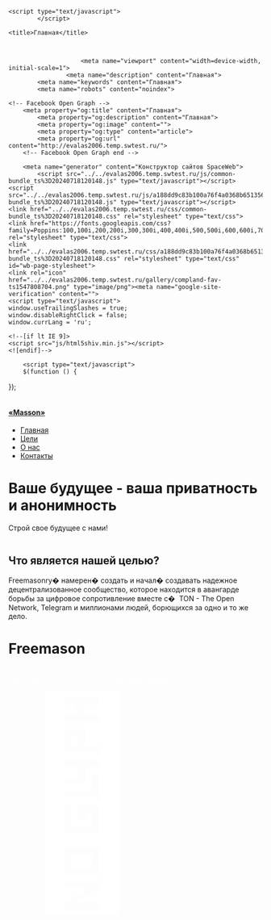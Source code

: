 <!DOCTYPE html><html lang="ru-ru"><head>
	<script type="text/javascript">
			</script>
	
	<title>Главная</title>
	
		
	
						<meta name="viewport" content="width=device-width, initial-scale=1">
					<meta name="description" content="Главная">
			<meta name="keywords" content="Главная">
			<meta name="robots" content="noindex">
	
	<!-- Facebook Open Graph -->
		<meta property="og:title" content="Главная">
			<meta property="og:description" content="Главная">
			<meta property="og:image" content="">
			<meta property="og:type" content="article">
			<meta property="og:url" content="http://evalas2006.temp.swtest.ru/">
		<!-- Facebook Open Graph end -->

		<meta name="generator" content="Конструктор сайтов SpaceWeb">
			<script src="../../evalas2006.temp.swtest.ru/js/common-bundle_ts%3D20240718120148.js" type="text/javascript"></script>
	<script src="../../evalas2006.temp.swtest.ru/js/a188dd9c83b100a76f4a0368b6513560-bundle_ts%3D20240718120148.js" type="text/javascript"></script>
	<link href="../../evalas2006.temp.swtest.ru/css/common-bundle_ts%3D20240718120148.css" rel="stylesheet" type="text/css">
	<link href="https://fonts.googleapis.com/css?family=Poppins:100,100i,200,200i,300,300i,400,400i,500,500i,600,600i,700,700i,800,800i,900,900i&amp;subset=latin" rel="stylesheet" type="text/css">
	<link href="../../evalas2006.temp.swtest.ru/css/a188dd9c83b100a76f4a0368b6513560-bundle_ts%3D20240718120148.css" rel="stylesheet" type="text/css" id="wb-page-stylesheet">
	<link rel="icon" href="../../evalas2006.temp.swtest.ru/gallery/compland-fav-ts1547808704.png" type="image/png"><meta name="google-site-verification" content="">
	<script type="text/javascript">
	window.useTrailingSlashes = true;
	window.disableRightClick = false;
	window.currLang = 'ru';
</script>
		
	<!--[if lt IE 9]>
	<script src="js/html5shiv.min.js"></script>
	<![endif]-->

		<script type="text/javascript">
		$(function () {
});    </script>
</head>


<body class="site site-lang-ru "><div id="wb_root" class="root wb-layout-vertical"><div class="wb_sbg"></div><div id="wb_header_a188dd9c83b100a76f4a0368b6513560" class="wb_element wb-sticky wb-layout-element" data-plugin="LayoutElement" data-h-align="center" data-v-align="top"><div class="wb_content wb-layout-vertical"><div id="a188dd9c6fc5027ca20fe69261c9b6b7" class="wb_element wb-layout-element" data-plugin="LayoutElement"><div class="wb_content wb-layout-horizontal"><div id="a188dd9c6fc5035d1f2944ceeab82707" class="wb_element wb-layout-element" data-plugin="LayoutElement"><div class="wb_content wb-layout-horizontal"><div id="a188dd9c6fc50403339d2bf664f38a4e" class="wb_element wb_element_picture" data-plugin="Picture" title=""><div class="wb_picture_wrap"><div class="wb-picture-wrapper"><a href="https://t.me/masonanon"><img loading="lazy" alt="" src="../../cdn-icons-png.flaticon.com/512/8597/8597025_ts%3D1721293309.png"></a></div></div></div><div id="a188dd9c6fc505f3817af56dcf813883" class="wb_element wb_text_element" data-plugin="TextArea" style=" line-height: normal;"><a name="t-me%2Fmasonanon" class="wb_anchor"></a><h4 class="wb-stl-pagetitle"><a href="">«Masson»</a></h4>
</div></div></div><div id="a18b5b52c3c900e6fac6d5e549a7258a" class="wb_element wb-layout-element" data-plugin="LayoutElement"><div class="wb_content wb-layout-vertical"><div id="a188dd9c6fc50631d1043dab3b6c788c" class="wb_element wb-menu wb-prevent-layout-click wb-menu-mobile" data-plugin="Menu"><a class="btn btn-default btn-collapser"><span class="icon-bar"></span><span class="icon-bar"></span><span class="icon-bar"></span></a><ul class="hmenu" dir="ltr"><li class="wb_this_page_menu_item"><a href="http://evalas2006.temp.swtest.ru/">Главная</a></li><li class="wb_this_page_menu_item" data-anchor="Energy"><a href="#Energy">Цели</a></li><li class="wb_this_page_menu_item" data-anchor="How it works"><a href="#How+it+works">О нас</a></li><li class="wb_this_page_menu_item" data-anchor="contacts"><a href="#contacts">Контакты</a></li></ul><div class="clearfix"></div></div></div></div></div></div></div></div><div id="wb_main_a188dd9c83b100a76f4a0368b6513560" class="wb_element wb-layout-element" data-plugin="LayoutElement"><div class="wb_content wb-layout-vertical"><div id="a188dd9c6fc5083ddb8b8462f6649e27" class="wb_element wb-layout-element" data-plugin="LayoutElement"><a name="contacts" class="wb_anchor"></a><div class="wb_content wb-layout-vertical"><div id="a188dd9c6fc50999cf6f8c95ef72c808" class="wb_element wb-layout-element" data-plugin="LayoutElement"><div class="wb_content wb-layout-horizontal"><div id="a188dd9c6fc50ada2b8c1884168d639d" class="wb_element wb-layout-element" data-plugin="LayoutElement"><div class="wb_content wb-layout-vertical"><div id="a188dd9c6fc50b8fc7548f228c6a05d9" class="wb_element wb_text_element" data-plugin="TextArea" style=" line-height: normal;"><h1 class="wb-stl-heading1">Ваше будущее - ваша приватность и анонимность</h1>
</div><div id="a188dd9c6fc50ccf8d5e740c52b579bd" class="wb_element wb_text_element" data-plugin="TextArea" style=" line-height: normal;"><p class="wb-stl-normal">Строй свое будущее с нами!</p>
</div></div></div><div id="a188dd9c6fc50d35e7e32bf03961c456" class="wb_element wb_element_picture" data-plugin="Picture" title=""><div class="wb_picture_wrap"><div class="wb-picture-wrapper"><img loading="lazy" alt="" src="../../evalas2006.temp.swtest.ru/gallery_gen/f31421d01fa996d7d68df28af0f5d4f4_900x900_fit_ts%3D1721293309.jpg"></div></div></div></div></div><div id="a188dd9c6fc51b519aaab17c18368383" class="wb_element wb-layout-element" data-plugin="LayoutElement"><a name="How+it+works" class="wb_anchor"></a><div class="wb_content wb-layout-horizontal"><div id="a188dd9c6fc51d936f9733d37d845e22" class="wb_element wb-layout-element" data-plugin="LayoutElement"><div class="wb_content wb-layout-vertical"><div id="a188dd9c6fc51e90cec8a87840d9e1e4" class="wb_element wb_text_element" data-plugin="TextArea" style=" line-height: normal;"><h2 class="wb-stl-heading2"><b>Что является нашей целью?</b></h2>
</div><div id="a188dd9c6fc51f08e319791a1eec3b2b" class="wb_element wb_text_element" data-plugin="TextArea" style=" line-height: normal;"><p class="wb-stl-normal">Freemasonry�&nbsp;намерен�&nbsp;создать и начал�&nbsp;создавать надежное децентрализованное сообщество, которое находится в авангарде борьбы за цифровое сопротивление вместе с�&nbsp; TON - The Open Network, Telegram и миллионами людей, борющихся за одно и то же дело.</p>
</div></div></div></div></div><div id="a188dd9c6fc521fe30d52c4051021010" class="wb_element wb-layout-element" data-plugin="LayoutElement"><div class="wb_content wb-layout-horizontal"><div id="a188dd9c6fc52271616b1883c70772b3" class="wb_element wb-layout-element" data-plugin="LayoutElement"><a name="Energy" class="wb_anchor"></a><div class="wb_content wb-layout-horizontal"><div id="a188dd9c6fc5235668979b81e07a8482" class="wb_element wb-layout-element" data-plugin="LayoutElement"><div class="wb_content wb-layout-vertical"><div id="a188dd9c6fc52448f902fd306172b4be" class="wb_element wb_text_element" data-plugin="TextArea" style=" line-height: normal;"><h1 class="wb-stl-heading1">Freemason</h1>
</div><div id="a188dd9c6fc525660522db064fed2d0f" class="wb_element wb_text_element" data-plugin="TextArea" style=" line-height: normal;"><p class="wb-stl-normal"><span style="color:rgba(255,255,255,1);">Бла бла бла, мы такие то крутые спасибо что участвуете в нашем деле круто спс, мы лучшее соо в тг ура ура спасибо</span></p>
</div></div></div><div id="a188dd9c6fc526d2029eb427f60a821c" class="wb_element wb-layout-element" data-plugin="LayoutElement"><div class="wb_content wb-layout-horizontal"><div id="a188dd9c6fc527d01852c90d675f525a" class="wb_element wb-layout-element" data-plugin="LayoutElement"><div class="wb_content wb-layout-vertical"><div id="a188dd9c6fc528564826211a3d951b98" class="wb_element wb-layout-element" data-plugin="LayoutElement"><div class="wb_content wb-layout-horizontal"><div id="a188dd9c6fc529bf5b9954e8ffe38d94" class="wb_element wb_element_picture" data-plugin="Picture" title=""><div class="wb_picture_wrap" style="height: 100%"><div class="wb-picture-wrapper" style="overflow: visible; display: flex"><svg xmlns="http://www.w3.org/2000/svg" width="2049.02083" height="1793.982" viewBox="0 0 2049.02083 1793.982" style="direction: ltr; color:#ffffff"><text x="1.02083" y="1537.02" font-size="1792" fill="currentColor" style="font-family: " fontawesome""=""></text></svg></div></div></div></div></div><div id="a188dd9c6fc52adce31eb3fbb030d402" class="wb_element wb_text_element" data-plugin="TextArea" style=" line-height: normal;"><p class="wb-stl-normal" style="text-align: center;"><span style="color:#ffffff;">Новости о нашем проджекте спасибо ура пока�&nbsp;</span></p>
</div></div></div><div id="a188dd9c6fc52b4be4736d5b6756bc43" class="wb_element wb-layout-element" data-plugin="LayoutElement"><div class="wb_content wb-layout-vertical"><div id="a188dd9c6fc52c83fb3038cc8766882e" class="wb_element wb-layout-element" data-plugin="LayoutElement"><div class="wb_content wb-layout-horizontal"><div id="a188dd9c6fc52d5f15cb34f289a10477" class="wb_element wb_element_picture" data-plugin="Picture" title=""><div class="wb_picture_wrap" style="height: 100%"><div class="wb-picture-wrapper" style="overflow: visible; display: flex"><svg xmlns="http://www.w3.org/2000/svg" width="1793.982" height="1793.982" viewBox="0 0 1793.982 1793.982" style="direction: ltr; color:#ffffff"><text x="65.501415" y="1537.02" font-size="1792" fill="currentColor" style="font-family: " fontawesome""=""></text></svg></div></div></div></div></div><div id="a188dd9c6fc52e5c9830892af2d1848d" class="wb_element wb_text_element" data-plugin="TextArea" style=" line-height: normal;"><p class="wb-stl-normal" style="text-align: center;">Аирдроы для участников проекта<br>
ДЕНЬГИ ДЕНЬГИ</p>
</div></div></div><div id="a188dd9c6fc52f8c8eca7ea995f5b46b" class="wb_element wb-layout-element" data-plugin="LayoutElement"><div class="wb_content wb-layout-vertical"><div id="a188dd9c6fc5306db1396c08a534031e" class="wb_element wb-layout-element" data-plugin="LayoutElement"><div class="wb_content wb-layout-horizontal"><div id="a188dd9c6fc5317ffb9fca279fffd46c" class="wb_element wb_element_picture" data-plugin="Picture" title=""><div class="wb_picture_wrap" style="height: 100%"><div class="wb-picture-wrapper" style="overflow: visible; display: flex"><svg xmlns="http://www.w3.org/2000/svg" width="1793.982" height="1793.982" viewBox="0 0 1793.982 1793.982" style="direction: ltr; color:#ffffff"><text x="321.501415" y="1537.02" font-size="1792" fill="currentColor" style="font-family: " fontawesome""=""></text></svg></div></div></div></div></div><div id="a188dd9c6fc532a47ea7f9c0151eee0a" class="wb_element wb_text_element" data-plugin="TextArea" style=" line-height: normal;"><p class="wb-stl-normal" style="text-align: center;"><span style="color:#ffffff;">НАША НФТ КОЛЛЕКЦИЯ ПОКУПАЕМ</span></p>
</div></div></div><div id="a188dd9c6fc533e74fc1baa7ee2bd726" class="wb_element wb-layout-element" data-plugin="LayoutElement"><div class="wb_content wb-layout-vertical"><div id="a188dd9c6fc5347b158ce26b7e7cde9d" class="wb_element wb-layout-element" data-plugin="LayoutElement"><div class="wb_content wb-layout-horizontal"><div id="a188dd9c6fc5357d8d5954618eb288ca" class="wb_element wb_element_picture" data-plugin="Picture" title=""><div class="wb_picture_wrap" style="height: 100%"><div class="wb-picture-wrapper" style="overflow: visible; display: flex"><svg xmlns="http://www.w3.org/2000/svg" width="1793.982" height="1793.982" viewBox="0 0 1793.982 1793.982" style="direction: ltr; color:#ffffff"><text x="1.501415" y="1537.02" font-size="1792" fill="currentColor" style="font-family: " fontawesome""=""></text></svg></div></div></div></div></div><div id="a188dd9c6fc536c2b8725b46848df08b" class="wb_element wb_text_element" data-plugin="TextArea" style=" line-height: normal;"><p class="wb-stl-normal" style="text-align: center;"><span style="color:#ffffff;">тсс, тут будет тапалка�&nbsp;</span></p>
</div></div></div></div></div></div></div></div></div><div id="a188dd9c6fc5378e697f03e105542c46" class="wb_element wb-layout-element" data-plugin="LayoutElement"><a name="Your+Vision" class="wb_anchor"></a><div class="wb_content wb-layout-vertical"><div id="a188dd9c6fc538c9d86c8cdfef06bb19" class="wb_element wb-layout-element" data-plugin="LayoutElement"><div class="wb_content wb-layout-horizontal"><div id="a188dd9c6fc53928a8c0d2bcdfbe8304" class="wb_element wb_text_element wb-anim-entry wb-anim wb-anim-fade-in-none" data-plugin="TextArea" data-wb-anim-entry-time="0.6" data-wb-anim-entry-delay="0" style=" line-height: normal;"><h1 class="wb-stl-heading1" style="text-align: center;">ТУТ БУДЕТ НАШ ЛОЗУНГ !!</h1>
</div></div></div></div></div></div></div></div></div><div id="wb_footer_a188dd9c83b100a76f4a0368b6513560" class="wb_element wb-layout-element" data-plugin="LayoutElement"><div class="wb_content wb-layout-vertical"><div id="a188dd9c6fc53d74dd324e1c7e94d0d6" class="wb_element wb-layout-element" data-plugin="LayoutElement"><a name="contacts" class="wb_anchor"></a><div class="wb_content wb-layout-horizontal"><div id="a188dd9c6fc53e70b81908ddd35de2ce" class="wb_element wb-layout-element" data-plugin="LayoutElement"><div class="wb_content wb-layout-vertical"><div id="a188dd9c6fc53fdca113da8098d3cca7" class="wb_element wb-layout-element" data-plugin="LayoutElement"><div class="wb_content wb-layout-horizontal"><div id="a188dd9c6fc5404f1017255f94140e70" class="wb_element wb_text_element" data-plugin="TextArea" style=" line-height: normal;"><h2 class="wb-stl-heading2" style="text-align: center;"><font color="#ffffff">О нас</font></h2>
</div></div></div><div id="a188dd9c6fc541c3eec0f7b949124824" class="wb_element wb_text_element" data-plugin="TextArea" style=" line-height: normal;"><p class="wb-stl-normal" style="text-align: center;"><span style="color:rgba(255,255,255,1);">мы такие то спасибо бла блоа бла бла балаблб алб лабл балбал баб</span></p>
</div></div></div><div id="a188dd9c6fc5428d312806f076c02e0e" class="wb_element wb-elm-orient-vertical" data-plugin="Line"><div class="wb-elm-line"></div></div><div id="a188dd9c6fc543d36f090d6778964d6f" class="wb_element wb-layout-element" data-plugin="LayoutElement"><div class="wb_content wb-layout-vertical"><div id="a188dd9c6fc5440c73ce830181161f48" class="wb_element wb_text_element" data-plugin="TextArea" style=" line-height: normal;"><h2 class="wb-stl-heading2" style="text-align: center;"><span style="color:rgba(255,255,255,1);">Полезная информация</span></h2>
</div><div id="a188dd9c6fc545908e37b1fe8739aeca" class="wb_element wb_text_element" data-plugin="TextArea" style=" line-height: normal;"><p class="wb-stl-normal" style="text-align: center;">Наше видение будущего</p>

<p class="wb-stl-normal" style="text-align: center;">Манифест</p>

<p class="wb-stl-normal" style="text-align: center;">Дорожная карта</p>

<p class="wb-stl-normal" style="text-align: center;">Другое</p>

<p class="wb-stl-normal" style="text-align: center;">Обучние !!!</p>
</div></div></div><div id="a188dd9c6fc54697f02da4de0b6cc628" class="wb_element wb-elm-orient-vertical" data-plugin="Line"><div class="wb-elm-line"></div></div><div id="a188dd9c6fc5472b69c16227e7779cba" class="wb_element wb-layout-element" data-plugin="LayoutElement"><div class="wb_content wb-layout-vertical"><div id="a188dd9c6fc548bb974028c9f04f5431" class="wb_element wb_text_element" data-plugin="TextArea" style=" line-height: normal;"><h2 class="wb-stl-heading2"><span style="color:rgba(255,255,255,1);"><strong>Контакты</strong></span></h2>
</div><div id="a188dd9c6fc5498d83f2e0bb6580ac9b" class="wb_element wb_text_element" data-plugin="TextArea" style=" line-height: normal;"><p class="wb-stl-normal" style="text-align: center;">ссылка на тг</p>

<p class="wb-stl-normal" style="text-align: center;">ссылка на ютуб</p>

<p class="wb-stl-normal" style="text-align: center;">ссылка на тик ток</p>
</div><div id="a188dd9c6fc54a27ee20ef7f323049b3" class="wb_element wb-layout-element" data-plugin="LayoutElement"><div class="wb_content wb-layout-horizontal"><div id="a188dd9c6fc54b298568216834740be8" class="wb_element wb-layout-element" data-plugin="LayoutElement"><div class="wb_content wb-layout-horizontal"><div id="a188dd9c6fc54c07d0b4a3bb536a07ef" class="wb_element wb_element_picture" data-plugin="Picture" title=""><div class="wb_picture_wrap" style="height: 100%"><div class="wb-picture-wrapper" style="overflow: visible; display: flex"><svg xmlns="http://www.w3.org/2000/svg" width="1793.982" height="1793.982" viewBox="0 0 1793.982 1793.982" style="direction: ltr; color:#000000"><text x="193.501415" y="1537.02" font-size="1792" fill="currentColor" style="font-family: " fontawesome""=""></text></svg></div></div></div></div></div><div id="a188dd9c6fc54d2ac8470a19ad2c8764" class="wb_element wb-layout-element" data-plugin="LayoutElement"><div class="wb_content wb-layout-horizontal"><div id="a188dd9c6fc54e43d18730b60545930d" class="wb_element wb_element_picture" data-plugin="Picture" title=""><div class="wb_picture_wrap" style="height: 100%"><div class="wb-picture-wrapper" style="overflow: visible; display: flex"><svg xmlns="http://www.w3.org/2000/svg" width="1793.982" height="1793.982" viewBox="0 0 1793.982 1793.982" style="direction: ltr; color:#000000"><text x="1.501415" y="1537.02" font-size="1792" fill="currentColor" style="font-family: " fontawesome""=""></text></svg></div></div></div></div></div><div id="a188dd9c6fc54f5bd215db930f17e9e3" class="wb_element wb-layout-element" data-plugin="LayoutElement"><div class="wb_content wb-layout-horizontal"><div id="a188dd9c6fc55058df494cfca0f25fe8" class="wb_element wb_element_picture" data-plugin="Picture" title=""><div class="wb_picture_wrap" style="height: 100%"><div class="wb-picture-wrapper" style="overflow: visible; display: flex"><svg xmlns="http://www.w3.org/2000/svg" width="1024" height="1024" viewBox="0 0 1024 1024" style="direction: ltr; color:#000000"><text x="64" y="960" font-size="1024" fill="currentColor" style="font-family: " builder-ui-icons-plugins""=""></text></svg></div></div></div></div></div></div></div></div></div></div></div><div id="wb_footer_c" class="wb_element" data-plugin="WB_Footer" style="text-align: center; width: 100%;"><div class="wb_footer"></div><script type="text/javascript">
			$(function() {
				var footer = $(".wb_footer");
				var html = (footer.html() + "").replace(/^\s+|\s+$/g, "");
				if (!html) {
					footer.parent().remove();
					footer = $("#footer, #footer .wb_cont_inner");
					footer.css({height: ""});
				}
			});
			</script></div></div></div></div>

тело
